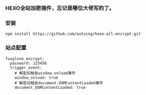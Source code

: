 ### HEXO全站加密插件，忘记是哪位大佬写的了。

### 安装
```
npm install https://github.com/autoing/hexo-all-encrypt.git
```
### 站点配置
```
foxglove_encrypt:
  password: 123456
  trigger_event:
    # 解密后触发window.onload事件
    window_onload: true
    # 解密后触发document.DOMContentLoaded事件
    document_DOMContentLoaded: true
```
